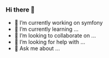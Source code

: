 ### Hi there 👋
- 🔭 I’m currently working on symfony
- 🌱 I’m currently learning ...
- 👯 I’m looking to collaborate on ...
- 🤔 I’m looking for help with ...
- 💬 Ask me about ...

<!--
**kirokou/kirokou** is a ✨ _special_ ✨ repository because its `README.md` (this file) appears on your GitHub profile.

Here are some ideas to get you started:


- 📫 How to reach me: ...
- 😄 Pronouns: ...
- ⚡ Fun fact: ...

-->
